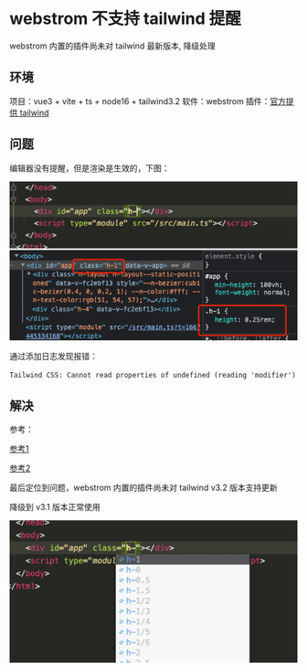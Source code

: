 # webstrom 不支持 tailwind 提醒

webstrom 内置的插件尚未对 tailwind 最新版本, 降级处理

## 环境

项目：vue3 + vite + ts + node16 + tailwind3.2
软件：webstrom
插件：[官方提供 tailwind](https://www.jetbrains.com/help/webstorm/tailwind-css.html)

## 问题

编辑器没有提醒，但是渲染是生效的，下图：

<img src="./img/wt-1.png"  width="600">

<img src="./img/wt-2.png"  width="600">

通过添加日志发现报错：

`Tailwind CSS: Cannot read properties of undefined (reading 'modifier')`

## 解决

参考：

[参考1](https://github.com/tailwindlabs/tailwindcss/discussions/9634)

[参考2](https://github.com/tailwindlabs/tailwindcss/discussions/9615)

最后定位到问题，webstrom 内置的插件尚未对 tailwind v3.2 版本支持更新

降级到 v3.1 版本正常使用

<img src="./img/wt-3.png" width="600">



